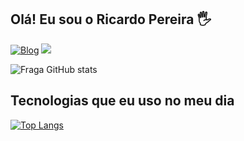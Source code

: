 ## Olá! Eu sou o Ricardo Pereira 🖐️

[![Blog](https://img.shields.io/website?label=rrp.com.br.com&style=for-the-badge&url=https://rrpcode.com/)](https://rrpcode.com.br)
<a href="https://github.com/ricardoramospereira" target="_blank"><img src="https://img.shields.io/badge/-LinkedIn-%230077B5?style=for-the-badge&logo=linkedin&logoColor=white" target="_blank"></a> 




![Fraga GitHub stats](https://github-readme-stats.vercel.app/api?username=ricardopereira&show_icons=true&theme=dracula&count_private=true)

## Tecnologias que eu uso no meu dia 

[![Top Langs](https://github-readme-stats.vercel.app/api/top-langs/?username=ricardoramospereira&layout=compact)](https://github.com/anuraghazra/github-readme-stats)
